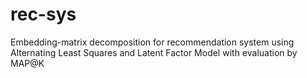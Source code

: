 # rec-sys
Embedding-matrix decomposition for recommendation system using Alternating Least Squares and Latent Factor Model with evaluation by MAP@K
